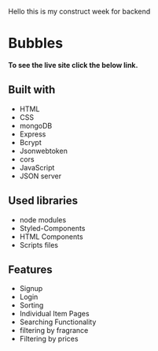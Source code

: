 Hello this is my construct week for backend

# Bubbles




**To see the live site click the below link.**



## Built with
<ul>
 
  <li>HTML</li>
  <li>CSS</li>
  <li>mongoDB</li>
  <li>Express</li>
  <li>Bcrypt</li>
  <li>Jsonwebtoken</li>
  <li>cors</li>
  <li>JavaScript</li>
  <li>JSON server</li>
</ul>

## Used libraries
<ul>
  <li>node modules</li>
  <li>Styled-Components</li>
 <li>HTML Components</li>
 <li>Scripts files</li>
 </ul>

## Features
<ul>
  <li>Signup</li>
  <li>Login</li>
    <li>Sorting</li>
  <li>Individual Item Pages</li>
<li>Searching Functionality</li>
<li>filtering by fragrance</li>
 <li>Filtering by prices</li>
 </ul>
